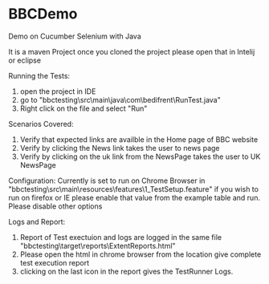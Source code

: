 # BBCDemo
Demo on Cucumber Selenium with Java

It is a maven Project once you cloned the project please open that in Intelij or eclipse

Running the Tests:

  1. open the project in IDE
  2. go to "bbctesting\src\main\java\com\bedifrent\RunTest.java"
  3. Right click on the file and select "Run"
  
  
  Scenarios Covered:
  
   1. Verify that expected links are availble in the Home page of BBC website
   2. Verify by clicking the News link takes the user to news page
   3. Verify by clicking on the uk link from the NewsPage takes the user to UK NewsPage


 Configuration:
  Currently is set to run on Chrome Browser in "bbctesting\src\main\resources\features\1_TestSetup.feature"
  if you wish to run on firefox or IE please enable that value from the example table and run. Please disable other options
 
 
 Logs and Report:
   1. Report of Test exectuion and logs are logged in the same file "bbctesting\target\reports\ExtentReports.html"
   2. Please open the html in chrome browser from the location give complete test execution report
   3. clicking on the last icon in the report gives the TestRunner Logs.
    


